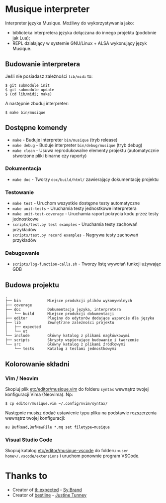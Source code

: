 # Musique interpreter

Interpreter języka Musique. Możliwy do wykorzystywania jako:

- biblioteka interpretera języka dołączana do innego projektu (podobnie jak Lua);
- REPL działający w systemie GNU/Linux + ALSA wykonujący język Musique.

## Budowanie interpretera

Jeśli nie posiadasz zależności `lib/midi` to:

```console
$ git submodule init
$ git submodule update
$ (cd lib/midi; make)
```

A następnie zbuduj interpreter:

```console
$ make bin/musique
```

## Dostępne komendy

- `make` - Buduje interpreter `bin/musique` (tryb release)
- `make debug` - Buduje interpreter `bin/debug/musique` (tryb debug)
- `make clean` - Usuwa reprodukowalne elementy projektu (automatycznie stworzone pliki binarne czy raporty)

### Dokumentacja

- `make doc` - Tworzy `doc/build/html/` zawierający dokumentację projektu

### Testowanie

- `make test` - Uruchom wszystkie dostępne testy automatyczne
- `make unit-tests` - Uruchamia testy jednostkowe interpretera
- `make unit-test-coverage` - Uruchamia raport pokrycia kodu przez testy jednostkowe
- `scripts/test.py test examples` - Uruchamia testy zachowań przykładów
- `scripts/test.py record examples` - Nagrywa testy zachowań przykładów

### Debugowanie

- `scripts/log-function-calls.sh` - Tworzy listę wywołań funkcji używając GDB

## Budowa projektu

```
.
├── bin            Miejsce produkcji plików wykonywalnych
├── coverage
├── doc            Dokumentacja języka, interpretera
│   └── build      Miejsce produkcji dokumentacji
├── editor         Pluginy do edytorów dodające wsparcie dla języka
├── lib            Zewnętrzne zależności projektu
│   ├── expected
│   └── ut
└── include        Główny katalog z plikami nagłówkowymi
├── scripts        Skrypty wspierające budowanie i tworzenie
└── src            Główny katalog z plikami źródłowymi
    └── tests      Katalog z testami jednostkowymi
```

## Kolorowanie składni

### Vim / Neovim

Skopiuj plik [etc/editor/musique.vim](etc/editor/musique.vim) do folderu `syntax` wewnątrz twojej konfiguracji Vima (Neovima). Np:

```console
$ cp editor/musique.vim ~/.config/nvim/syntax/
```

Następnie musisz dodać ustawienie typu pliku na podstawie rozszerzenia wewnątrz twojej konfiguracji:

```vim
au BufRead,BufNewFile *.mq set filetype=musique
```

### Visual Studio Code

Skopiuj katalog [etc/editor/musique-vscode](etc/editor/musique-vscode) do folderu `<user home>/.vscode/extensions` i uruchom ponownie program VSCode.

# Thanks to

- Creator of [tl::expected](https://github.com/TartanLlama/expected) - [Sy Brand](https://sybrand.ink/)
- Creator of [bestline](https://github.com/jart/bestline) - [Justine Tunney](https://justinetunney.com/)
